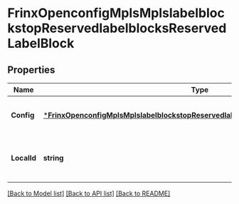# FrinxOpenconfigMplsMplslabelblockstopReservedlabelblocksReservedLabelBlock

## Properties
Name | Type | Description | Notes
------------ | ------------- | ------------- | -------------
**Config** | [***FrinxOpenconfigMplsMplslabelblockstopReservedlabelblocksReservedlabelblockConfig**](frinx.openconfig.mpls.mplslabelblockstop.reservedlabelblocks.reservedlabelblock.Config.md) | Optional[Configuration parameters relating to the label block.] REF:Optional.empty | [optional] [default to null]
**LocalId** | **string** | Optional[A reference to a unique local identifier for this label block.] REF:Optional.empty | [optional] [default to null]

[[Back to Model list]](../README.md#documentation-for-models) [[Back to API list]](../README.md#documentation-for-api-endpoints) [[Back to README]](../README.md)


